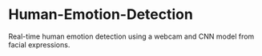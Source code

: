 # Human-Emotion-Detection
Real-time human emotion detection using a webcam and CNN model from facial expressions.
